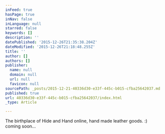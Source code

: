 ```yaml
---
inFeed: true
hasPage: true
inNav: false
inLanguage: null
starred: false
keywords: []
description: ''
datePublished: '2015-12-26T21:35:38.204Z'
dateModified: '2015-12-26T21:18:48.255Z'
title: ''
author: []
authors: []
publisher:
  name: null
  domain: null
  url: null
  favicon: null
sourcePath: _posts/2015-12-21-40336d30-e33f-445c-b015-cfba25642037.md
published: true
url: 40336d30-e33f-445c-b015-cfba25642037/index.html
_type: Article

---
```

The birthplace of Hide and Hand online, hand made leather goods. :)  coming soon...